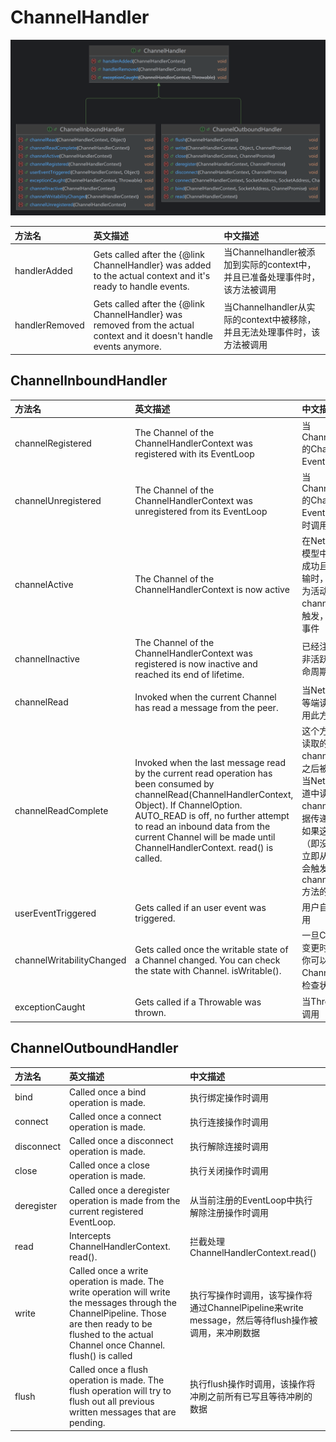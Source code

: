 # ChannelHandler

![ChannelHandler](../../image/ChannelHandler.png)


|方法名|英文描述|中文描述|
|:---|:---|:---|
|handlerAdded|Gets called after the {@link ChannelHandler} was added to the actual context and it's ready to handle events.|当Channelhandler被添加到实际的context中，并且已准备处理事件时，该方法被调用|
|handlerRemoved|Gets called after the {@link ChannelHandler} was removed from the actual context and it doesn't handle events anymore.|当Channelhandler从实际的context中被移除，并且无法处理事件时，该方法被调用|

## ChannelInboundHandler

|方法名|英文描述|中文描述|
|:---|:---|:---|
|channelRegistered|The Channel of the ChannelHandlerContext was registered with its EventLoop|当ChannelHandlerContext的Channel被注册到EventLoop中时调用|
|channelUnregistered|The Channel of the ChannelHandlerContext was unregistered from its EventLoop|当ChannelHandlerContext的Channel从它的EventLoop中被解除注册时调用|
|channelActive|The Channel of the ChannelHandlerContext is now active|在Netty的异步事件驱动模型中，当网络连接建立成功且准备好进行数据传输时，Channel会被标记为活动状态。此时，channelActive方法会被触发，以通知应用程序该事件|
|channelInactive|The Channel of the ChannelHandlerContext was registered is now inactive and reached its end of lifetime.|已经注册的channel处于非活跃状态，并且达到生命周期的终点时调用|
|channelRead|Invoked when the current Channel has read a message from the peer.|当Netty的Channel从对等端读取到消息时，会调用此方法|
|channelReadComplete|Invoked when the last message read by the current read operation has been consumed by channelRead(ChannelHandlerContext, Object). If ChannelOption. AUTO_READ is off, no further attempt to read an inbound data from the current Channel will be made until ChannelHandlerContext. read() is called.|这个方法在当前的读操作读取的最后一条消息被channelRead()方法消费之后被调用。具体来说，当Netty从底层的网络通道中读取数据，并通过channelRead()方法将数据传递给应用程序之后，如果这次读取操作完成（即没有更多的数据可以立即从通道中读取），就会触发channelReadComplete()方法的调用|
|userEventTriggered|Gets called if an user event was triggered.|用户自定义事件触发时调用|
|channelWritabilityChanged|Gets called once the writable state of a Channel changed. You can check the state with Channel. isWritable().|一旦Channel的可写状态变更时，该方法被调用，你可以用Channel.isWritable()来检查状态|
|exceptionCaught|Gets called if a Throwable was thrown.|当Throwable被抛出来时调用|


## ChannelOutboundHandler

|方法名|英文描述|中文描述|
|:---|:---|:---|
|bind|Called once a bind operation is made.|执行绑定操作时调用|
|connect|Called once a connect operation is made.|执行连接操作时调用|
|disconnect|Called once a disconnect operation is made.|执行解除连接时调用|
|close|Called once a close operation is made.|执行关闭操作时调用|
|deregister|Called once a deregister operation is made from the current registered EventLoop.|从当前注册的EventLoop中执行解除注册操作时调用|
|read|Intercepts ChannelHandlerContext. read().|拦截处理ChannelHandlerContext.read()|
|write|Called once a write operation is made. The write operation will write the messages through the ChannelPipeline. Those are then ready to be flushed to the actual Channel once Channel. flush() is called|执行写操作时调用，该写操作将通过ChannelPipeline来write message，然后等待flush操作被调用，来冲刷数据|
|flush|Called once a flush operation is made. The flush operation will try to flush out all previous written messages that are pending.|执行flush操作时调用，该操作将冲刷之前所有已写且等待冲刷的数据|